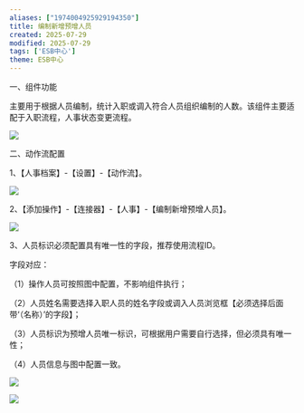 ```yaml
---
aliases: ["1974004925929194350"]
title: 编制新增预增人员
created: 2025-07-29
modified: 2025-07-29
tags: ['ESB中心']
theme: ESB中心
---
```


一、组件功能

主要用于根据人员编制，统计入职或调入符合人员组织编制的人数。该组件主要适配于入职流程，人事状态变更流程。

![](https://myhelpdoc.oss-cn-heyuan.aliyuncs.com/mdimages/0a97fe951fb6abbad682c1179dc6633c.jpg)

二、动作流配置

1、【人事档案】-【设置】-【动作流】。

![](https://myhelpdoc.oss-cn-heyuan.aliyuncs.com/mdimages/6e52ad8aebe05c8a3f48fe5f319f4e8b.jpg)

2、【添加操作】-【连接器】-【人事】-【编制新增预增人员】。

![](https://myhelpdoc.oss-cn-heyuan.aliyuncs.com/mdimages/e6bba61bd19b5cbe70d3e32f86b1819d.jpg)

3、人员标识必须配置具有唯一性的字段，推荐使用流程ID。

字段对应：

（1）操作人员可按照图中配置，不影响组件执行；

（2）人员姓名需要选择入职人员的姓名字段或调入人员浏览框【必须选择后面带‘（名称）’的字段】；

（3）人员标识为预增人员唯一标识，可根据用户需要自行选择，但必须具有唯一性；

（4）人员信息与图中配置一致。

![](https://myhelpdoc.oss-cn-heyuan.aliyuncs.com/mdimages/9b950cdfd73ee9318f0324727db05799.jpg)

![](https://myhelpdoc.oss-cn-heyuan.aliyuncs.com/mdimages/a44f9fe684c4464987c907723c1fce88.jpg)

